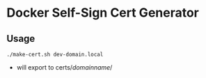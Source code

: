# Docker Self-Sign Cert Generator

## Usage
`./make-cert.sh dev-domain.local`
- will export to certs/*domainname*/
